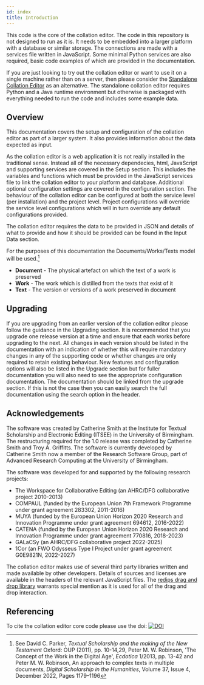 ```yaml
---
id: index
title: Introduction
---
```


This code is the core of the collation editor. The code in this repository is not designed to run as it is. It needs to
be embedded into a larger platform with a database or similar storage. The connections are made with a services file
written in JavaScript. Some minimal Python services are also required, basic code examples of which are provided in the
documentation.

If you are just looking to try out the collation editor or want to use it on a single machine rather than on a server, then
please consider the [Standalone Collation Editor](https://github.com/itsee-birmingham/standalone_collation_editor) as an
alternative. The standalone collation editor requires Python and a Java runtime environment but otherwise is packaged with
everything needed to run the code and includes some example data.

## Overview

This documentation covers the setup and configuration of the collation editor as part of a larger system. It also
provides information about the data expected as input.

As the collation editor is a web application it is not really installed in the traditional sense. Instead all of the
necessary dependecies, html, JavaScript and supporting services are covered in the Setup section. This includes the variables and
functions which must be provided in the JavaScript services file to link the collation editor to your platform and database.
Additional optional configuration settings are covered in the configuration section. The behaviour of the collation
editor can be configured at both the service level (per installation) and the project level. Project configurations will
override the service level configurations which will in turn override any default configurations provided.

The collation editor requires the data to be provided in JSON and details of what to provide and how it should be
provided can be found in the Input Data section.

For the purposes of this documentation the Documents/Works/Texts model will be used.[^1]

- **Document** - The physical artefact on which the text of a work is preserved
- **Work** - The work which is distilled from the texts that exist of it
- **Text** - The version or versions of a work preserved in document

## Upgrading

If you are upgrading from an earlier version of the collation editor please follow the guidance in the Upgrading section.
It is recommended that you upgrade one release version at a time and ensure that each works before upgrading to the next.
All changes in each version should be listed in the documentation with an indication of whether this will require mandatory
changes in any of the supporting code or whether changes are only required to retain existing behaviour. New features
and configuration options will also be listed in the Upgrade section but for fuller documentation you will also need to
see the appropriate configuration documentation. The documentation should be linked from the upgrade section. If this
is not the case then you can easily search the full documentation using the search option in the header.

## Acknowledgements

The software was created by Catherine Smith at the Institute for Textual Scholarship and Electronic Editing (ITSEE) in
the University of Birmingham. The restructuring required for the 1.0 release was completed by Catherine Smith and Troy
A. Griffitts. The software is currently developed by Catherine Smith now a member of the Research Software Group, part
of Advanced Research Computing at the University of Birmingham.

The software was developed for and supported by the following research projects:

- The Workspace for Collaborative Editing (an AHRC/DFG collaborative project 2010-2013)
- COMPAUL (funded by the European Union 7th Framework Programme under grant agreement 283302, 2011-2016)
- MUYA (funded by the European Union Horizon 2020 Research and Innovation Programme under grant agreement 694612, 2016-2022)
- CATENA (funded by the European Union Horizon 2020 Research and Innovation Programme under grant agreement 770816, 2018-2023)
- GALaCSy (an AHRC/DFG collaborative project 2022-2025)
- 1Cor (an FWO Odysseus Type I Project under grant agreement G0E9821N, 2022-2027)

The collation editor makes use of several third party libraries written and made available by other developers. Details
of sources and licenses are available in the headers of the relevant JavaScript files. The
[redips drag and drop library](https://github.com/dbunic/REDIPS_drag) warrants special mention as it is used for all of
the drag and drop interaction.

## Referencing

To cite the collation editor core code please use the doi:
[![DOI](https://zenodo.org/badge/142011800.svg)](https://zenodo.org/badge/latestdoi/142011800)

[^1]: See David C. Parker, *Textual Scholarship and the making of the New Testament* Oxford: OUP (2011), pp. 10-14,29, Peter M. W. Robinson, 'The Concept of the Work in the Digital Age', *Ecdotica* 1/2013, pp. 13-42 and Peter M. W. Robinson, An approach to complex texts in multiple documents, *Digital Scholarship in the Humanities*, Volume 37, Issue 4, December 2022, Pages 1179–1196
